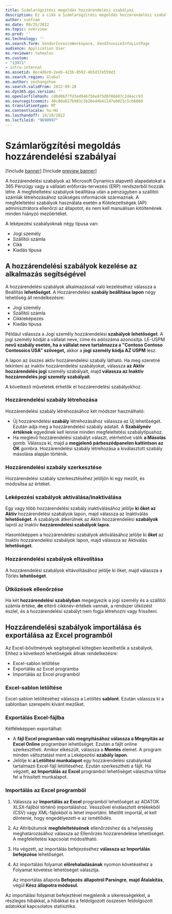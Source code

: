 ```yaml
---
title: Számlarögzítési megoldás hozzárendelési szabályai
description: Ez a cikk a Számlarögzítési megoldás hozzárendelési szabályainak beállításával kapcsolatban tartalmaz tájékoztatást.
author: sunfzam
ms.date: 09/25/2022
ms.topic: overview
ms.prod: ''
ms.technology: ''
ms.search.form: VendorInvoiceWorkspace, VendInvoiceInfoListPage
audience: Application User
ms.reviewer: twheeloc
ms.custom:
- "13971"
- intro-internal
ms.assetid: 0ec4dbc0-2eeb-423b-8592-4b5d37e559d3
ms.search.region: Global
ms.author: zezhangzhao
ms.search.validFrom: 2022-09-28
ms.dyn365.ops.version: ''
ms.openlocfilehash: cd0d06f7fd3ed946756e975d0706687c2d4acc93
ms.sourcegitcommit: 40c80a617b903c2b26e44b41147e0021c5cb680d
ms.translationtype: MT
ms.contentlocale: hu-HU
ms.lasthandoff: 10/18/2022
ms.locfileid: "9690997"
---
```

# <a name="invoice-capture-solution-mapping-rules"></a>Számlarögzítési megoldás hozzárendelési szabályai

[!include [banner](../includes/banner.md)]
[!include [preview banner](../includes/preview-banner.md)]

A hozzárendelési szabályok az Microsoft Dynamics alapvető alapadatokat a 365 Pénzügy vagy a vállalati erőforrás-tervezési (ERP) rendszerből hozzák létre. A megfeleltetési szabályok beállítása után a pénzügyben a szállítói számlák létrehozásához szükséges információk származnak. A megfeleltetési szabályok használata esetén a Kötelezettségek (AP) adminisztrátora ellenőrzi az állapotot, és nem kell manuálisan kitöltenének minden hiányzó mezőértéket.

A leképezési szabályoknak négy típusa van:

- Jogi személy
- Szállítói számla
- Cikk
- Kiadás típusa

## <a name="manage-mapping-rules-by-using-the-app"></a>A hozzárendelési szabályok kezelése az alkalmazás segítségével

A hozzárendelési szabályok alkalmazással való kezeléséhez válassza a Beállítás **lehetőséget**. A Hozzárendelési **szabály beállítása lapon** négy lehetőség áll rendelkezésre:

- Jogi személy 
- Szállítói számla 
- Cikkleképezés 
- Kiadás típusa

Például válassza a Jogi személy hozzárendelési **szabályok lehetőséget**. A jogi személy kódját a vállalat neve, címe és adószáma azonosítja. LE-USPM **nevű szabály esetén, ha a vállalat neve tartalmazza a "Contoso Contoso Contosoics USA" szöveget,** akkor a **jogi személy kódja AZ USPM** lesz.

A lapon az összes aktív hozzárendelési szabály látható. Ha meg szeretné tekinteni az inaktív hozzárendelési szabályokat, válassza **az Aktív hozzárendelés jogi** személy szabályait, majd **válassza az Inaktív hozzárendelés jogi személy szabályait**.

A következő műveletek érhetők el hozzárendelési szabályokhoz.

### <a name="create-a-mapping-rule"></a>Hozzárendelési szabály létrehozása

Hozzárendelési szabály létrehozásához két módszer használható:

- Új hozzárendelési **szabály** létrehozásához válassza az Új lehetőséget. Ezután adja meg a hozzárendelési szabály adatait. A **Szabálynév értéknek** egyedinek kell lennie minden megfeleltetési szabálytípushoz.
- Ha meglévő hozzárendelési szabályt választ, elérhetővé válik **a Másolás** gomb. Válassza ki, majd a **megjelenő párbeszédpanelen kattintson az OK** gombra. Hozzárendelési szabály létrehozása a kiválasztott szabály másolása alapján történik.

### <a name="edit-a-mapping-rule"></a>Hozzárendelési szabály szerkesztése

Hozzárendelési szabály szerkesztéséhez jelöljön ki egy mezőt, és módosítsa az értéket.

### <a name="activatedeactivate-mapping-rules"></a>Leképezési szabályok aktiválása/inaktiválása

Egy vagy több hozzárendelési szabály inaktiválásához jelölje **ki őket az Aktív** hozzárendelési szabályok lapon, majd válassza az Inaktiválás **lehetőséget**. A szabályok átkerülnek az Aktív hozzárendelési **szabályok** lapról az Inaktív **hozzárendelési szabályok lapra**.

Hasonlóképpen a hozzárendelési szabályok aktiválásához jelölje ki **őket** az Inaktív hozzárendelési szabályok lapon, majd válassza az Aktiválás **lehetőséget**.

### <a name="remove-mapping-rules"></a>Hozzárendelési szabályok eltávolítása

A hozzárendelési szabályok eltávolításához jelölje ki őket, majd válassza a Törlés **lehetőséget**.

### <a name="check-for-conflicts"></a>Ütközések ellenőrzése

Ha két **hozzárendelési** **szabályban** megegyezik a jogi személy és a szállítói számla értéke, **de** eltérő cikknév-értékek vannak, a rendszer ütközést észlel, és a hozzárendelési szabályt nem fogja létrehozni vagy frissíteni.

## <a name="importexport-mapping-rules-from-excel"></a>Hozzárendelési szabályok importálása és exportálása az Excel programból

Az Excel-bővítmények segítségével kötegben kezelhetők a szabályok. Ehhez a következő lehetőségek állnak rendelkezésre:

- Excel-sablon letöltése
- Exportálás az Excel programba
- Importálás az Excel programból

### <a name="download-an-excel-template"></a>Excel-sablon letöltése

Excel-sablon letöltéséhez válassza a Letöltés **sablont**. Ezután válassza ki a sablonban szerepelni kívánt mezőket.

### <a name="export-to-excel"></a>Exportálás Excel-fájlba

Kétféleképpen exportálhat:

- A **fájl Excel programban való megnyitásához válassza a Megnyitás az Excel Online** programban lehetőséget. Ezután a fájlt online szerkesztheti. Amikor elkészült, válassza a **Mentés** elemet. A program minden változtatást ment a Leképezési **szabály lapon**.
- Jelölje ki **a Letöltési munkalapot** egy hozzárendelési szabályokat tartalmazó Excel-fájl letöltéséhez. Ezután szerkesztheti a fájlt. Ha végzett, **az Importálás az Excel** programból lehetőséget választva töltse fel a frissített munkalapot.

### <a name="import-from-excel"></a>Importálás az Excel programból

1. Válassza az **Importálás az Excel** programból lehetőséget az ADATOK XLSX-fájlból történő importáláshoz. Vesszővel elválasztott értékekből (CSV) vagy XML-fájlokból is lehet importálni. Mielőtt importál, el kell döntenie, hogy engedélyezett-e az ismétlődés.
2. Az Attribútumok **megfeleltetésének** ellenőrzéshez és a helyesség meghatározásához válassza az Ellenőrzés hozzárendelése lehetőséget. A megfeleltetési kapcsolat módosítható.
3. Ha végzett, az importálás befejezéséhez **válassza az Importálás befejezése** lehetőséget.
4. Az importálási folyamat **előrehaladásának** nyomon követéséhez a Folyamat követése lehetőséget választja.

    Az importálás állapota **Befejezés** **állapotról Parsingre**, **majd Átalakítás**, végül **Kész állapotra módosul.**

Az importálási folyamat befejeztével megjelenik a sikerességekkel, a részleges hibákkal, a hibákkal és a feldolgozott összesen feldolgozott adatokkal kapcsolatos statisztika.

